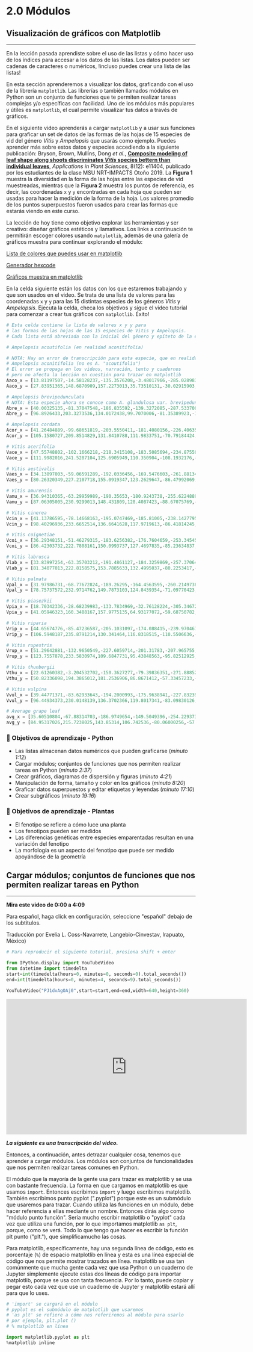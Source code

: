 # 2.0 Módulos
## Visualización de gráficos con Matplotlib

___

En la lección pasada aprendiste sobre el uso de las listas y cómo hacer uso de los índices para accesar a los datos de las listas. Los datos pueden ser cadenas de caracteres o numéricos, !incluso puedes crear una lista de las listas!

En esta sección aprenderemos a visualizar los datos, graficando con el uso de la librería `matplotlib`. Las librerías o también llamados módulos en Python son un conjunto de funciones que te permiten realizar tareas complejas y/o específicas con facilidad. Uno de los módulos más populares y útiles es `matplotlib`, el cual permite visualizar tus datos a través de gráficos.

En el siguiente video aprenderás a cargar `matplotlib` y a usar sus funciones para graficar un set de datos de las formas de las hojas de 15 especies de vid del género *Vitis* y *Ampelopsis* que usarás como ejemplo. Puedes aprender más sobre estos datos y especies accediendo a la siguiente publicación: Bryson, Brown, Mullins, Dong *et al.*, [**Composite modeling of leaf shape along shoots discriminates *Vitis* species bettern than individual leaves**](https://bsapubs.onlinelibrary.wiley.com/doi/full/10.1002/aps3.11404), *Applications in Plant Sciences*, 8(12): e11404, publicado por los estudiantes de la clase MSU NRT-IMPACTS Otoño 2019. La **Figura 1** muestra la diversidad en la forma de las hojas entre las especies de vid muestreadas, mientras que la **Figura 2** muestra los puntos de referencia, es decir, las coordenadas `x` y `y` encontradas en cada hoja que pueden ser usadas para hacer la medición de la forma de la hoja. Los valores promedio de los puntos superpuestos fueron usados para crear las formas que estarás viendo en este curso. 

La lección de hoy tiene como objetivo explorar las herramientas y ser creativo: diseñar gráficos estéticos y llamativos. Los links a continuación te permitirán escoger colores usando `matplotlib`, además de una galería de gráficos muestra para continuar explorando el módulo:

[Lista de colores que puedes usar en matplotlib](https://matplotlib.org/stable/gallery/color/named_colors.html)

[Generador hexcode](https://htmlcolorcodes.com/)

[Gráficos muestra en matplotlib](https://matplotlib.org/stable/tutorials/introductory/sample_plots.html#sphx-glr-tutorials-introductory-sample-plots-py)

En la celda siguiente están los datos con los que estaremos trabajando y que son usados en el video. Se trata de una lista de valores para las coordenadas `x` y `y` para las 15 distintas especies de los géneros *Vitis* y *Ampelopsis*. Ejecuta la celda, checa los objetivos y sigue el video tutorial para comenzar a crear tus gráficos con `matplotlib`. Éxito!


```python
# Esta celda contiene la lista de valores x y y para  
# las formas de las hojas de las 15 especies de Vitis y Ampelopsis.
# Cada lista está abreviada con la inicial del género y epíteto de la especie.

# Ampelopsis acoutifolia (en realidad aconitifolia)

# NOTA: Hay un error de transcripción para esta especie, que en realidad es
# Ampelopsis aconitifolia (no es A. "acoutifolia")
# El error se propaga en los videos, narración, texto y cuadernos
# pero no afecta la lección en cuestión para trazar en matplotlib
Aaco_x = [13.81197507,-14.58128237,-135.3576208,-3.48017966,-285.0289837,-4.874351136,-126.9904669,10.54932685,170.4482865,40.82555888,205.158889,124.6343366,13.81197507]
Aaco_y = [27.83951365,148.6870909,157.2273013,35.73510131,-30.02915903,9.54075375,-280.2095191,0.200400495,-234.1044141,20.41991159,41.33121759,96.75084391,27.83951365]

# Ampelopsis brevipedunculata
# NOTA: Esta especie ahora se conoce como A. glandulosa var. brevipedunculata
Abre_x = [40.00325135,-81.37047548,-186.835592,-139.3272085,-287.5337006,-89.61277053,-134.9263008,47.43458846,144.6301719,163.5438321,225.9684307,204.719859,40.00325135]
Abre_y = [96.8926433,203.3273536,134.0172438,99.7070006,-81.35389923,-17.90701212,-335.624547,-80.02986776,-262.0385648,-27.31979918,-42.24377429,82.08218538,96.8926433]

# Ampelopsis cordata
Acor_x = [41.26484889,-99.68651819,-203.5550411,-181.4080156,-226.4063517,-174.1104713,-142.2197176,81.25359041,113.9079805,205.9930561,230.8000389,226.6914467,41.26484889]
Acor_y = [105.1580727,209.8514829,131.8410788,111.9833751,-70.79184424,-60.25829908,-326.5994491,-170.6003249,-223.0042176,-44.58524791,-45.80679706,71.64004113,105.1580727]

# Vitis acerifolia
Vace_x = [47.55748802,-102.1666218,-218.3415108,-183.5085694,-234.8755094,-152.1581487,-113.8943819,53.48770667,84.83899263,206.557697,240.589609,243.5717264,47.55748802]
Vace_y = [111.9982016,241.5287104,125.6905949,110.350904,-108.1932176,-74.67866027,-283.2678229,-161.1592736,-243.1116283,-54.52616737,-68.953011,95.74558526,111.9982016]

# Vitis aestivalis
Vaes_x = [34.13897003,-59.06591289,-192.0336456,-169.5476603,-261.8813454,-154.4511279,-132.6031657,56.04516606,119.9789735,205.0834004,246.928663,209.2801298,34.13897003]
Vaes_y = [80.26320349,227.2107718,155.0919347,123.2629647,-86.47992069,-70.12024178,-317.80585,-156.8388147,-247.9415158,-31.73423173,-28.37195726,120.2692722,80.26320349]

# Vitis amurensis
Vamu_x = [36.94310365,-63.29959989,-190.35653,-180.9243738,-255.6224889,-172.8141253,-123.8350652,60.05314983,113.598307,218.8144919,238.6851057,210.9383524,36.94310365]
Vamu_y = [87.06305005,230.9299013,148.431809,128.4087423,-88.67075769,-84.47396366,-298.5959647,-181.4317592,-241.2343437,-37.53203788,-30.63962885,115.7064075,87.06305005]

# Vitis cinerea
Vcin_x = [41.13786595,-78.14668163,-195.0747469,-185.81005,-238.1427795,-181.5728492,-127.6203541,65.24059352,103.8414516,214.1320626,233.1457326,222.7549456,41.13786595]
Vcin_y = [98.40296936,233.6652514,136.6641628,117.9719613,-86.41814245,-86.14771041,-310.2979998,-190.9232443,-230.5027809,-50.27050419,-42.94757891,107.8271097,98.40296936]

# Vitis coignetiae
Vcoi_x = [36.29348151,-51.46279315,-183.6256382,-176.7604659,-253.3454527,-191.8067468,-123.413666,66.11061054,111.4950714,215.7579824,236.7136632,197.5512918,36.29348151]
Vcoi_y = [86.42303732,222.7808161,150.0993737,127.4697835,-85.23634837,-93.3122815,-301.819185,-203.7840759,-239.8063423,-35.30522815,-25.15349577,121.1295308,86.42303732]

# Vitis labrusca
Vlab_x = [33.83997254,-63.35703212,-191.4861127,-184.3259869,-257.3706479,-179.056825,-124.0669143,68.23202857,123.213115,222.8908464,243.056641,205.2845683,33.83997254]
Vlab_y = [81.34077013,222.8158575,153.7885633,132.4995037,-80.2253417,-80.67586345,-296.8245229,-185.0516494,-238.8655248,-38.2316427,-29.21879919,111.424232,81.34077013]

# Vitis palmata
Vpal_x = [31.97986731,-68.77672824,-189.26295,-164.4563595,-260.2149738,-149.3150935,-131.5419837,65.86738801,127.3624336,202.6655429,240.0477009,219.0385121,31.97986731]
Vpal_y = [78.75737572,232.9714762,149.7873103,124.8439354,-71.09770423,-56.52814058,-329.0863141,-149.308084,-231.1263997,-33.22358667,-33.0517181,114.3110289,78.75737572]

# Vitis piasezkii
Vpia_x = [18.70342336,-28.68239983,-133.7834969,-32.76128224,-305.3467215,-7.429223951,-146.2207875,21.81934547,163.1265031,65.21695943,203.4902238,139.6214571,18.70342336]
Vpia_y = [41.05946323,160.3488167,157.9775135,64.93177072,-59.68750782,18.85909594,-362.1788431,7.556816875,-253.8796355,21.33965973,17.69878265,93.72614181,41.05946323]

# Vitis riparia
Vrip_x = [44.65674776,-85.47236587,-205.1031097,-174.088415,-239.9704675,-161.1277029,-125.4900046,58.08609552,89.2307808,204.9127104,236.0709257,229.8098573,44.65674776]
Vrip_y = [106.5948187,235.8791214,130.341464,116.8318515,-110.5506636,-76.73562488,-300.1092173,-169.0146383,-247.0956802,-42.2253331,-54.23469169,103.9732427,106.5948187]

# Vitis rupestris
Vrup_x = [51.29642881,-132.9650549,-227.6059714,-201.31783,-207.965755,-149.2265432,-98.64097334,48.33648281,75.91437502,208.7784453,237.4842778,263.3479415,51.29642881]
Vrup_y = [123.7557878,233.5830974,109.6847731,95.43848563,-95.82512925,-80.06286127,-236.7411071,-163.7331427,-213.2925544,-77.04510916,-86.40789274,69.86940263,123.7557878]

# Vitis thunbergii
Vthu_x = [22.61260382,-3.204532702,-150.3627277,-79.39836351,-271.8885204,-70.74704134,-168.6002498,36.68300146,172.978549,116.9174032,227.8346055,148.3453958,22.61260382]
Vthu_y = [50.82336098,194.3865012,181.2536906,86.8671412,-57.33457233,-23.85610668,-334.279317,-67.36542042,-234.1205595,7.151772223,28.16801823,138.9705667,50.82336098]

# Vitis vulpina
Vvul_x = [39.44771371,-83.62933643,-194.2000993,-175.9638941,-227.8323987,-180.8587446,-135.986247,71.94543538,99.8983207,207.0950158,231.7808734,222.7645396,39.44771371]
Vvul_y = [96.44934373,230.0148139,136.3702366,119.8017341,-83.09830126,-75.38247957,-332.9188424,-184.4324688,-222.8532423,-41.89574792,-44.70218529,101.9138055,96.44934373]

# Average grape leaf
avg_x = [35.60510804,-67.88314703,-186.9749654,-149.5049396,-254.2293735,-135.3520852,-130.4632741,54.4100207,120.7064692,180.696724,232.2550642,204.8782463,35.60510804]
avg_y = [84.95317026,215.7238025,143.85314,106.742536,-80.06000256,-57.00477464,-309.8290405,-137.6340316,-237.7960327,-31.10365842,-30.0828468,103.1501279,84.95317026] 
```

### 🐍 Objetivos de aprendizaje - Python

- Las listas almacenan datos numéricos que pueden graficarse (*minuto 1:12*)
- Cargar módulos; conjuntos de funciones que nos permiten realizar tareas en Python (*minuto 2:37*)
- Crear gráficos, diagramas de dispersión y figuras (*minuto 4:21*)
- Manipulación de forma, tamaño y color en los gráficos (*minuto 8:20*)
- Graficar datos superpuestos y editar etiquetas y leyendas (*minuto 17:10*)
- Crear subgráficos (*minuto 19:16*)

### 🌻 Objetivos de aprendizaje - Plantas

- El fenotipo se refiere a cómo luce una planta
- Los fenotipos pueden ser medidos
- Las diferencias genéticas entre especies emparentadas resultan en una variación del fenotipo
- La morfología es un aspecto del fenotipo que puede ser medido apoyándose de la geometría

## Cargar módulos; conjuntos de funciones que nos permiten realizar tareas en Python
______

**Mira este video de 0:00 a 4:09**

Para español, haga click en configuración, seleccione "español" debajo de los subtítulos.

Traducción por Evelia L. Coss-Navarrete, Langebio-Cinvestav, Irapuato, México)


```python
# Para reproducir el siguiente tutorial, presiona shift + enter

from IPython.display import YouTubeVideo
from datetime import timedelta
start=int(timedelta(hours=0, minutes=0, seconds=0).total_seconds())
end=int(timedelta(hours=0, minutes=4, seconds=9).total_seconds())

YouTubeVideo("PJ1dvAgOAj0",start=start,end=end,width=640,height=360)
```





<iframe
    width="640"
    height="360"
    src="https://www.youtube.com/embed/PJ1dvAgOAj0?start=0&end=249"
    frameborder="0"
    allowfullscreen
></iframe>




***La siguiente es una transcripción del video.***

Entonces, a continuación, antes detrazar cualquier cosa, tenemos que aprender a cargar módulos. Los módulos son conjuntos de funcionalidades que nos permiten realizar tareas comunes en Python.

El módulo que la mayoría de la gente usa para trazar es matplotlib y se usa con bastante frecuencia. La forma en que cargamos en matplotlib es que usamos `import`. Entonces escribimos `import` y luego escribimos matplotlib. También escribimos punto pyplot (".pyplot") porque este es un submódulo que usaremos para trazar. Cuando utiliza las funciones en un módulo, debe hacer referencia a ellas mediante un nombre. Entonces dirás algo como "módulo punto función". Sería mucho escribir matplotlib o "pyplot" cada vez que utiliza una función, por lo que importamos matplotlib `as plt`, porque, como se verá. Todo lo que tengo que hacer es escribir la función plt punto ("plt."), que simplificamucho las cosas. 

Para matplotlib, específicamente, hay una segunda línea de código, esto es porcentaje (`%`) de espacio matplotlib en línea y esta es una línea especial de código que nos permite mostrar trazados en línea. matplotlib se usa tan comúnmente que mucha gente cada vez que usa Python o un cuaderno de Jupyter simplemente ejecute estas dos líneas de código para importar matplotlib, porque se usa con tanta frecuencia. Por lo tanto, puede copiar y pegar esto cada vez que use un cuaderno de Jupyter y matplotlib estará allí para que lo uses. 


```python
# 'import' se cargará en el módulo
# pyplot es el submódulo de matplotlib que usaremos
# 'as plt' se refiere a cómo nos referiremos al módulo para usarlo
# por ejemplo, plt.plot ()
# % matplotlib en línea

import matplotlib.pyplot as plt
%matplotlib inline
```
